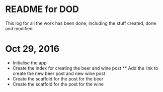 # README for DOD

This log for all the work has been done, including the stuff created, done and modified.

# Oct 29, 2016
* Initialise the app
* Create the index for creating the beer and wine post
** Add the link to create the new beer post and new wine post
* Create the scaffold for the post for the beer
* Create the scaffold for the post for the wine